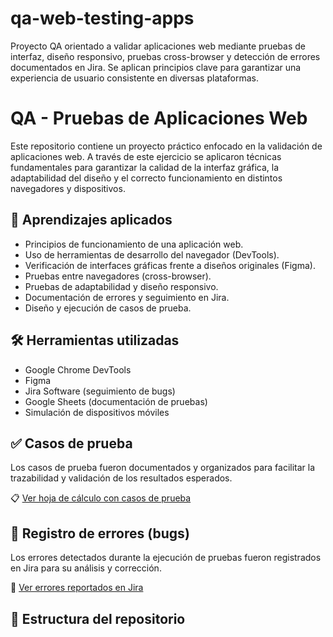 # qa-web-testing-apps
Proyecto QA orientado a validar aplicaciones web mediante pruebas de interfaz, diseño responsivo, pruebas cross-browser y detección de errores documentados en Jira. Se aplican principios clave para garantizar una experiencia de usuario consistente en diversas plataformas.

# QA - Pruebas de Aplicaciones Web

Este repositorio contiene un proyecto práctico enfocado en la validación de aplicaciones web. A través de este ejercicio se aplicaron técnicas fundamentales para garantizar la calidad de la interfaz gráfica, la adaptabilidad del diseño y el correcto funcionamiento en distintos navegadores y dispositivos.

## 🧠 Aprendizajes aplicados

- Principios de funcionamiento de una aplicación web.
- Uso de herramientas de desarrollo del navegador (DevTools).
- Verificación de interfaces gráficas frente a diseños originales (Figma).
- Pruebas entre navegadores (cross-browser).
- Pruebas de adaptabilidad y diseño responsivo.
- Documentación de errores y seguimiento en Jira.
- Diseño y ejecución de casos de prueba.

## 🛠️ Herramientas utilizadas

- Google Chrome DevTools
- Figma
- Jira Software (seguimiento de bugs)
- Google Sheets (documentación de pruebas)
- Simulación de dispositivos móviles

## ✅ Casos de prueba

Los casos de prueba fueron documentados y organizados para facilitar la trazabilidad y validación de los resultados esperados.

📋 [Ver hoja de cálculo con casos de prueba](https://docs.google.com/spreadsheets/d/150_BjPzenQQ1mFoaid-czeDFPYdez5IR/edit?usp=sharing)

## 🐞 Registro de errores (bugs)

Los errores detectados durante la ejecución de pruebas fueron registrados en Jira para su análisis y corrección.

🔗 [Ver errores reportados en Jira](https://estebanf471.atlassian.net/jira/software/c/projects/TS/issues?jql=project+%3D+%22TS%22+ORDER+BY+created+DESC)

## 📁 Estructura del repositorio
